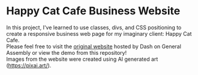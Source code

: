 # Happy Cat Cafe Business Website
In this project, I've learned to use classes, divs, and CSS positioning to create a responsive business web page for my imaginary client: Happy Cat Cafe.<br>
Please feel free to visit the [original website](https://dash.generalassemb.ly/tsztin0217/build-your-own-business-website) hosted by Dash on General Assembly or view the demo from this repository!<br>
Images from the website were created using AI generated art (https://pixai.art/).
